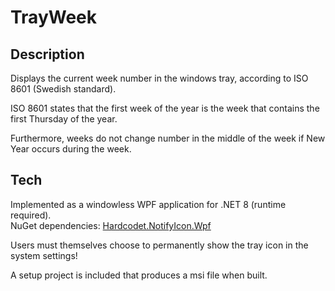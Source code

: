 TrayWeek
========

Description
-----------

Displays the current week number in the windows tray, according to ISO 8601 (Swedish standard).

ISO 8601 states that the first week of the year is the week that contains the first Thursday of the year. 

Furthermore, weeks do not change number in the middle of the week if New Year occurs during the week.

Tech
----

Implemented as a windowless WPF application for .NET 8 (runtime required).  
NuGet dependencies: [Hardcodet.NotifyIcon.Wpf](https://github.com/hardcodet/wpf-notifyicon)

Users must themselves choose to permanently show the tray icon in the system settings!

A setup project is included that produces a msi file when built.
